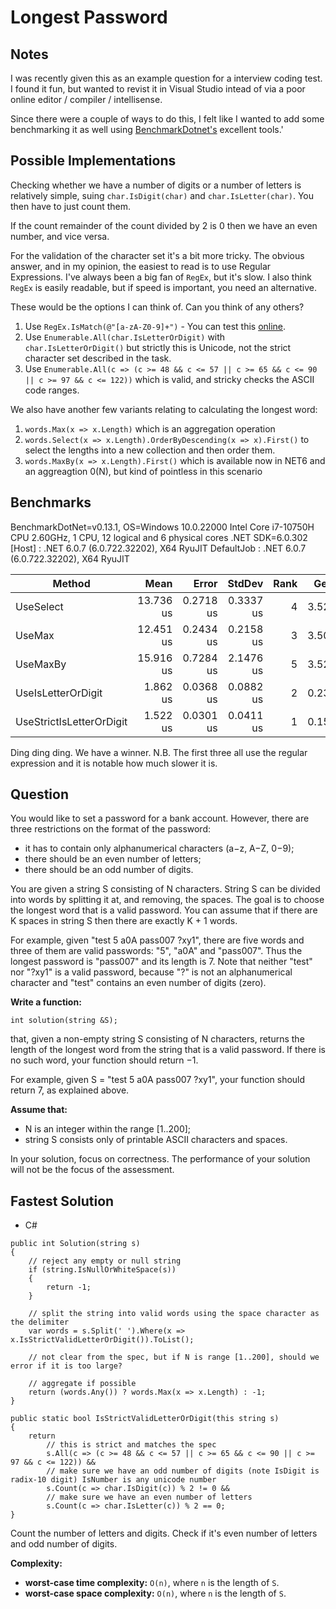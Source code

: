# Longest Password

## Notes

I was recently given this as an example question for a interview coding test. I found it fun, but wanted to revist it in Visual Studio intead of via a poor online editor / compiler / intellisense.

Since there were a couple of ways to do this, I felt like I wanted to add some benchmarking it as well using [BenchmarkDotnet's](https://github.com/dotnet/BenchmarkDotNet) excellent tools.'

## Possible Implementations

Checking whether we have a number of digits or a number of letters is relatively simple, suing `char.IsDigit(char)` and `char.IsLetter(char)`. You then have to just count them.

If the count remainder of the count divided by 2 is 0 then we have an even number, and vice versa.

For the validation of the character set it's a bit more tricky. The obvious answer, and in my opinion, the easiest to read is to use Regular Expressions. I've always been a big fan of `RegEx`, but it's slow. I also think `RegEx` is easily readable, but if speed is important, you need an alternative.

These would be the options I can think of. Can you think of any others?

1. Use `RegEx.IsMatch(@"[a-zA-Z0-9]+")` - You can test this [online](https://regex101.com/).
1. Use `Enumerable.All(char.IsLetterOrDigit)` with `char.IsLetterOrDigit()` but strictly this is Unicode, not the strict character set described in the task.
1. Use `Enumerable.All(c => (c >= 48 && c <= 57 || c >= 65 && c <= 90 || c >= 97 && c <= 122))` which is valid, and stricky checks the ASCII code ranges.

We also have another few variants relating to calculating the longest word:

1. `words.Max(x => x.Length)` which is an aggregation operation
1. `words.Select(x => x.Length).OrderByDescending(x => x).First()` to select the lengths into a new collection and then order them.
1. `words.MaxBy(x => x.Length).First()` which is available now in NET6 and an aggreagtion 0(N), but kind of pointless in this scenario

## Benchmarks

BenchmarkDotNet=v0.13.1, OS=Windows 10.0.22000
Intel Core i7-10750H CPU 2.60GHz, 1 CPU, 12 logical and 6 physical cores
.NET SDK=6.0.302
  [Host]     : .NET 6.0.7 (6.0.722.32202), X64 RyuJIT
  DefaultJob : .NET 6.0.7 (6.0.722.32202), X64 RyuJIT


|                   Method |      Mean |     Error |    StdDev | Rank |  Gen 0 |  Gen 1 | Allocated |
|------------------------- |----------:|----------:|----------:|-----:|-------:|-------:|----------:|
|                UseSelect | 13.736 us | 0.2718 us | 0.3337 us |    4 | 3.5248 | 0.0305 |  22,144 B |
|                   UseMax | 12.451 us | 0.2434 us | 0.2158 us |    3 | 3.5095 | 0.0305 |  22,048 B |
|                 UseMaxBy | 15.916 us | 0.7284 us | 2.1476 us |    5 | 3.5248 | 0.0305 |  22,112 B |
|       UseIsLetterOrDigit |  1.862 us | 0.0368 us | 0.0882 us |    2 | 0.2308 |      - |   1,456 B |
| UseStrictIsLetterOrDigit |  1.522 us | 0.0301 us | 0.0411 us |    1 | 0.1545 |      - |     976 B |

Ding ding ding. We have a winner. N.B. The first three all use the regular expression and it is notable how much slower it is.

## Question

You would like to set a password for a bank account. However, there are three restrictions on the format of the password:

* it has to contain only alphanumerical characters (a−z, A−Z, 0−9);
* there should be an even number of letters;
* there should be an odd number of digits.

You are given a string S consisting of N characters. String S can be divided into words by splitting it at, and removing, the spaces. The goal is to choose the longest word that is a valid password. You can assume that if there are K spaces in string S then there are exactly K + 1 words.

For example, given "test 5 a0A pass007 ?xy1", there are five words and three of them are valid passwords: "5", "a0A" and "pass007". Thus the longest password is "pass007" and its length is 7. Note that neither "test" nor "?xy1" is a valid password, because "?" is not an alphanumerical character and "test" contains an even number of digits (zero).

**Write a function:**

`int solution(string &S);`

that, given a non-empty string S consisting of N characters, returns the length of the longest word from the string that is a valid password. If there is no such word, your function should return −1.

For example, given S = "test 5 a0A pass007 ?xy1", your function should return 7, as explained above.

**Assume that:**

* N is an integer within the range [1..200];
* string S consists only of printable ASCII characters and spaces.

In your solution, focus on correctness. The performance of your solution will not be the focus of the assessment.

## Fastest Solution

* C#
```
public int Solution(string s)
{
    // reject any empty or null string
    if (string.IsNullOrWhiteSpace(s))
    {
        return -1;
    }

    // split the string into valid words using the space character as the delimiter
    var words = s.Split(' ').Where(x => x.IsStrictValidLetterOrDigit()).ToList();

    // not clear from the spec, but if N is range [1..200], should we error if it is too large?

    // aggregate if possible
    return (words.Any()) ? words.Max(x => x.Length) : -1;
}

public static bool IsStrictValidLetterOrDigit(this string s)
{
    return
        // this is strict and matches the spec
        s.All(c => (c >= 48 && c <= 57 || c >= 65 && c <= 90 || c >= 97 && c <= 122)) &&
        // make sure we have an odd number of digits (note IsDigit is radix-10 digit) IsNumber is any unicode number
        s.Count(c => char.IsDigit(c)) % 2 != 0 &&
        // make sure we have an even number of letters 
        s.Count(c => char.IsLetter(c)) % 2 == 0;
}
```

Count the number of letters and digits. Check if it's even number of letters and odd number of digits.

**Complexity:**

* **worst-case time complexity:** `O(n)`, where `n` is the length of `S`.
* **worst-case space complexity:** `O(n)`, where `n` is the length of `S`.
